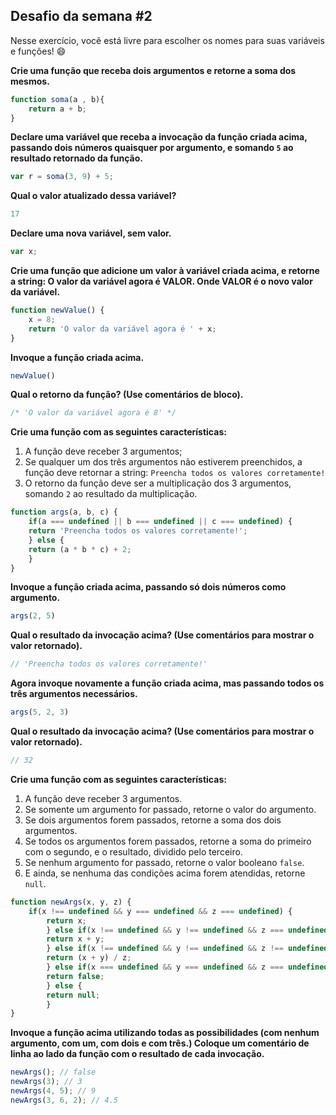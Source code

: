 **Desafio da semana #2**
------------------------

Nesse exercício, você está livre para escolher os nomes para suas variáveis e funções! 😄

**Crie uma função que receba dois argumentos e retorne a soma dos mesmos.**
```js
function soma(a , b){
	return a + b;
}
```
**Declare uma variável que receba a invocação da função criada acima, passando dois números quaisquer por argumento, e somando `5` ao resultado retornado da função.**
```js
var r = soma(3, 9) + 5;
```
**Qual o valor atualizado dessa variável?**
```js
17
```
**Declare uma nova variável, sem valor.**
```js
var x;
```
**Crie uma função que adicione um valor à variável criada acima, e retorne a string: O valor da variável agora é VALOR. Onde VALOR é o novo valor da variável.**
```js
function newValue() {
	x = 8;
	return 'O valor da variável agora é ' + x;
}
```
**Invoque a função criada acima.**
```js
newValue()
```
**Qual o retorno da função? (Use comentários de bloco).**
```js
/* 'O valor da variável agora é 8' */
```
**Crie uma função com as seguintes características:**
1. A função deve receber 3 argumentos;
2. Se qualquer um dos três argumentos não estiverem preenchidos, a função deve retornar a string: `Preencha todos os valores corretamente!`
3. O retorno da função deve ser a multiplicação dos 3 argumentos, somando `2` ao resultado da multiplicação.
```js
function args(a, b, c) {
	if(a === undefined || b === undefined || c === undefined) {
	return 'Preencha todos os valores corretamente!';
	} else {
	return (a * b * c) + 2;
	}
}
```
**Invoque a função criada acima, passando só dois números como argumento.**
```js
args(2, 5)
```
**Qual o resultado da invocação acima? (Use comentários para mostrar o valor retornado).**
```js
// 'Preencha todos os valores corretamente!'
```
**Agora invoque novamente a função criada acima, mas passando todos os três argumentos necessários.**
```js
args(5, 2, 3)
```
**Qual o resultado da invocação acima? (Use comentários para mostrar o valor retornado).**
```js
// 32
```
**Crie uma função com as seguintes características:**
1. A função deve receber 3 argumentos.
2. Se somente um argumento for passado, retorne o valor do argumento.
3. Se dois argumentos forem passados, retorne a soma dos dois argumentos.
4. Se todos os argumentos forem passados, retorne a soma do primeiro com o segundo, e o resultado, dividido pelo terceiro.
5. Se nenhum argumento for passado, retorne o valor booleano `false`.
6. E ainda, se nenhuma das condições acima forem atendidas, retorne `null`.
```js
function newArgs(x, y, z) {
	if(x !== undefined && y === undefined && z === undefined) {
		return x;
		} else if(x !== undefined && y !== undefined && z === undefined) {
		return x + y;
		} else if(x !== undefined && y !== undefined && z !== undefined) {
		return (x + y) / z;
		} else if(x === undefined && y === undefined && z === undefined) {
		return false;
		} else {
		return null;
		}
}
```
**Invoque a função acima utilizando todas as possibilidades (com nenhum argumento, com um, com dois e com três.) Coloque um comentário de linha ao lado da função com o resultado de cada invocação.**
```js
newArgs(); // false
newArgs(3); // 3
newArgs(4, 5); // 9
newArgs(3, 6, 2); // 4.5
```
